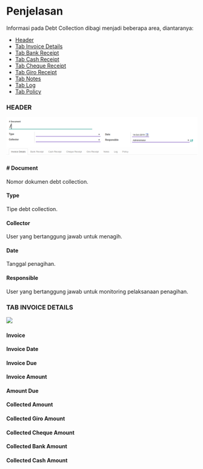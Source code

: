 # Penjelasan

Informasi pada Debt Collection dibagi menjadi beberapa area, diantaranya:

* [Header](#bagian-header)
* [Tab Invoice Details](#tab-invoice-details)
* [Tab Bank Receipt](#tab-bank-receipt)
* [Tab Cash Receipt](#tab-cash-receipt)
* [Tab Cheque Receipt](#tab-cheque-receipt)
* [Tab Giro Receipt](#tab-giro-receipt)
* [Tab Notes](#tab-notes)
* [Tab Log](#tab-log)
* [Tab Policy](#tab-policy)

### <a name="bagian-header">HEADER</a>

![](../../img/debt-collection/bagian-header.png)

#### # Document

Nomor dokumen debt collection.

#### Type

Tipe debt collection.

#### Collector

User yang bertanggung jawab untuk menagih.

#### Date

Tanggal penagihan.

#### Responsible

User yang bertanggung jawab untuk monitoring pelaksanaan penagihan.

### <a name="tab-invoice-details">TAB INVOICE DETAILS</a>

![](../../img/debt-collection/tab-invoice-details-tree.png)

#### Invoice

#### Invoice Date

#### Invoice Due

#### Invoice Amount

#### Amount Due

#### Collected Amount

#### Collected Giro Amount

#### Collected Cheque Amount

#### Collected Bank Amount

#### Collected Cash Amount
